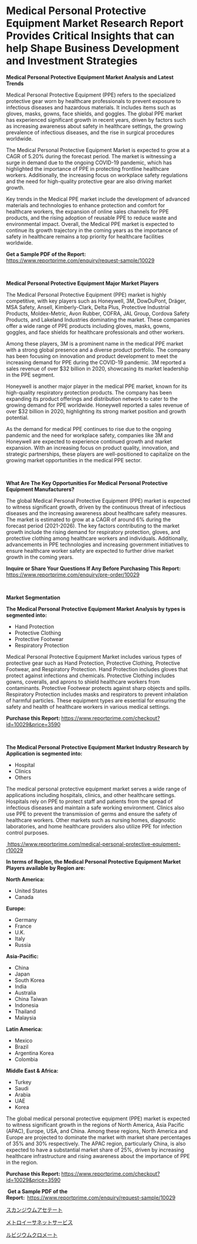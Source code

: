 <p><h1>Medical Personal Protective Equipment Market Research Report Provides Critical Insights that can help Shape Business Development and Investment Strategies</h1></p><p><strong>Medical Personal Protective Equipment Market Analysis and Latest Trends</strong></p>
<p><p>Medical Personal Protective Equipment (PPE) refers to the specialized protective gear worn by healthcare professionals to prevent exposure to infectious diseases and hazardous materials. It includes items such as gloves, masks, gowns, face shields, and goggles. The global PPE market has experienced significant growth in recent years, driven by factors such as increasing awareness about safety in healthcare settings, the growing prevalence of infectious diseases, and the rise in surgical procedures worldwide.</p><p>The Medical Personal Protective Equipment Market is expected to grow at a CAGR of 5.20% during the forecast period. The market is witnessing a surge in demand due to the ongoing COVID-19 pandemic, which has highlighted the importance of PPE in protecting frontline healthcare workers. Additionally, the increasing focus on workplace safety regulations and the need for high-quality protective gear are also driving market growth.</p><p>Key trends in the Medical PPE market include the development of advanced materials and technologies to enhance protection and comfort for healthcare workers, the expansion of online sales channels for PPE products, and the rising adoption of reusable PPE to reduce waste and environmental impact. Overall, the Medical PPE market is expected to continue its growth trajectory in the coming years as the importance of safety in healthcare remains a top priority for healthcare facilities worldwide.</p></p>
<p><strong>Get a Sample PDF of the Report:&nbsp;</strong> <a href="https://www.reportprime.com/enquiry/request-sample/10029">https://www.reportprime.com/enquiry/request-sample/10029</a></p>
<p>&nbsp;</p>
<p><strong>Medical Personal Protective Equipment Major Market Players</strong></p>
<p><p>The Medical Personal Protective Equipment (PPE) market is highly competitive, with key players such as Honeywell, 3M, DowDuPont, Dräger, MSA Safety, Ansell, Kimberly-Clark, Delta Plus, Protective Industrial Products, Moldex-Metric, Avon Rubber, COFRA, JAL Group, Cordova Safety Products, and Lakeland Industries dominating the market. These companies offer a wide range of PPE products including gloves, masks, gowns, goggles, and face shields for healthcare professionals and other workers.</p><p>Among these players, 3M is a prominent name in the medical PPE market with a strong global presence and a diverse product portfolio. The company has been focusing on innovation and product development to meet the increasing demand for PPE during the COVID-19 pandemic. 3M reported a sales revenue of over $32 billion in 2020, showcasing its market leadership in the PPE segment.</p><p>Honeywell is another major player in the medical PPE market, known for its high-quality respiratory protection products. The company has been expanding its product offerings and distribution network to cater to the growing demand for PPE worldwide. Honeywell reported a sales revenue of over $32 billion in 2020, highlighting its strong market position and growth potential.</p><p>As the demand for medical PPE continues to rise due to the ongoing pandemic and the need for workplace safety, companies like 3M and Honeywell are expected to experience continued growth and market expansion. With an increasing focus on product quality, innovation, and strategic partnerships, these players are well-positioned to capitalize on the growing market opportunities in the medical PPE sector.</p></p>
<p>&nbsp;</p>
<p><strong>What Are The Key Opportunities For Medical Personal Protective Equipment Manufacturers?</strong></p>
<p><p>The global Medical Personal Protective Equipment (PPE) market is expected to witness significant growth, driven by the continuous threat of infectious diseases and the increasing awareness about healthcare safety measures. The market is estimated to grow at a CAGR of around 6% during the forecast period (2021-2026). The key factors contributing to the market growth include the rising demand for respiratory protection, gloves, and protective clothing among healthcare workers and individuals. Additionally, advancements in PPE technologies and increasing government initiatives to ensure healthcare worker safety are expected to further drive market growth in the coming years.</p></p>
<p><strong>Inquire or Share Your Questions If Any Before Purchasing This Report:</strong> <a href="https://www.reportprime.com/enquiry/pre-order/10029">https://www.reportprime.com/enquiry/pre-order/10029</a></p>
<p>&nbsp;</p>
<p><strong>Market Segmentation</strong></p>
<p><strong>The Medical Personal Protective Equipment Market Analysis by types is segmented into:</strong></p>
<p><ul><li>Hand Protection</li><li>Protective Clothing</li><li>Protective Footwear</li><li>Respiratory Protection</li></ul></p>
<p><p>Medical Personal Protective Equipment Market includes various types of protective gear such as Hand Protection, Protective Clothing, Protective Footwear, and Respiratory Protection. Hand Protection includes gloves that protect against infections and chemicals. Protective Clothing includes gowns, coveralls, and aprons to shield healthcare workers from contaminants. Protective Footwear protects against sharp objects and spills. Respiratory Protection includes masks and respirators to prevent inhalation of harmful particles. These equipment types are essential for ensuring the safety and health of healthcare workers in various medical settings.</p></p>
<p><strong>Purchase this Report:&nbsp;</strong><a href="https://www.reportprime.com/checkout?id=10029&price=3590">https://www.reportprime.com/checkout?id=10029&price=3590</a></p>
<p>&nbsp;</p>
<p><strong>The Medical Personal Protective Equipment Market Industry Research by Application is segmented into:</strong></p>
<p><ul><li>Hospital</li><li>Clinics</li><li>Others</li></ul></p>
<p><p>The medical personal protective equipment market serves a wide range of applications including hospitals, clinics, and other healthcare settings. Hospitals rely on PPE to protect staff and patients from the spread of infectious diseases and maintain a safe working environment. Clinics also use PPE to prevent the transmission of germs and ensure the safety of healthcare workers. Other markets such as nursing homes, diagnostic laboratories, and home healthcare providers also utilize PPE for infection control purposes.</p></p>
<p><a href="https://www.reportprime.com/medical-personal-protective-equipment-r10029">&nbsp;https://www.reportprime.com/medical-personal-protective-equipment-r10029</a></p>
<p><strong>In terms of Region, the Medical Personal Protective Equipment Market Players available by Region are:</strong></p>
<p>
    <p> <strong> North America: </strong>
        <ul>
            <li>United States</li>
            <li>Canada</li>
        </ul>
        </p> 
    <p> <strong> Europe: </strong>
        <ul>
            <li>Germany</li>
            <li>France</li>
            <li>U.K.</li>
            <li>Italy</li>
            <li>Russia</li>
        </ul>
        </p> 
    <p> <strong> Asia-Pacific: </strong>
        <ul>
            <li>China</li>
            <li>Japan</li>
            <li>South Korea</li>
            <li>India</li>
            <li>Australia</li>
            <li>China Taiwan</li>
            <li>Indonesia</li>
            <li>Thailand</li>
            <li>Malaysia</li>
        </ul>
        </p> 
    <p> <strong> Latin America: </strong>
        <ul>
            <li>Mexico</li>
            <li>Brazil</li>
            <li>Argentina Korea</li>
            <li>Colombia</li>
        </ul>
        </p> 
    <p> <strong> Middle East & Africa: </strong>
        <ul>
            <li>Turkey</li>
            <li>Saudi</li>
            <li>Arabia</li>
            <li>UAE</li>
            <li>Korea</li>
        </ul>
    </p>
    </p>
<p><p>The global medical personal protective equipment (PPE) market is expected to witness significant growth in the regions of North America, Asia Pacific (APAC), Europe, USA, and China. Among these regions, North America and Europe are projected to dominate the market with market share percentages of 35% and 30% respectively. The APAC region, particularly China, is also expected to have a substantial market share of 25%, driven by increasing healthcare infrastructure and rising awareness about the importance of PPE in the region.</p></p>
<p><strong>Purchase this Report: </strong><a href="https://www.reportprime.com/checkout?id=10029&price=3590">https://www.reportprime.com/checkout?id=10029&price=3590</a></p>
<p>&nbsp;<strong>Get a Sample PDF of the Report:&nbsp;&nbsp;</strong><a href="https://www.reportprime.com/enquiry/request-sample/10029">https://www.reportprime.com/enquiry/request-sample/10029</a></p>
<p><strong></strong></p>
<p><p><a href="https://medium.com/@candiceveum_27405/%E3%82%B9%E3%82%AB%E3%83%B3%E3%82%B8%E3%82%A6%E3%83%A0%E9%85%A2%E9%85%B8%E5%A1%A9%E5%B8%82%E5%A0%B4%E3%81%AE%E6%8C%87%E6%A8%99%E3%82%92%E8%A7%A3%E8%AA%AD%E3%81%99%E3%82%8B-%E5%B8%82%E5%A0%B4%E3%82%B7%E3%82%A7%E3%82%A2-%E3%83%88%E3%83%AC%E3%83%B3%E3%83%89-%E6%88%90%E9%95%B7%E3%83%91%E3%82%BF%E3%83%BC%E3%83%B3-1b1a93322efc">スカンジウムアセテート</a></p><p><a href="https://github.com/oqxogxyvqe90775/Market-Research-Report-List-1/blob/main/582544323912.md">メトロイーサネットサービス</a></p><p><a href="https://medium.com/@idellamante2023/%E3%83%AB%E3%83%93%E3%82%B8%E3%82%A6%E3%83%A0%E3%82%AF%E3%83%AD%E3%83%A1%E3%83%BC%E3%83%88%E3%81%AE%E5%B8%82%E5%A0%B4%E8%A6%8F%E6%A8%A1-%E5%B8%82%E5%A0%B4%E5%8B%95%E5%90%91%E3%81%A8%E5%B8%82%E5%A0%B4%E4%BA%88%E6%B8%AC-2024%E5%B9%B4%E3%81%8B%E3%82%892031%E5%B9%B4-05a95e2712a7">ルビジウムクロメート</a></p></p>